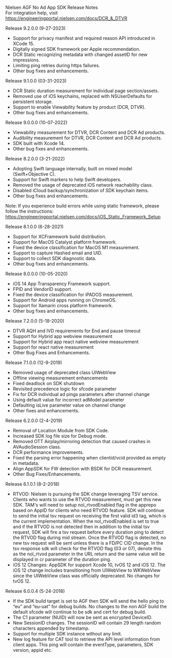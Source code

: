 Nielsen AGF No Ad App SDK Release Notes  
For integration help, visit https://engineeringportal.nielsen.com/docs/DCR_&_DTVR

Release 9.2.0.0 (9-27-2023) 
- Support for privacy manifest and required reason API introduced in XCode 15.
- Digitally signed SDK framework per Apple recommendation.
- DCR Static recognizing metadata with changed assetID for new impressions. 
- Limiting ping retries during https failures. 
- Other bug fixes and enhancements.

Release 9.1.0.0 (03-31-2023)
- DCR Static duration measurement for individual page section/assets.
- Removed use of iOS keychains, replaced with NSUserDefaults for persistent storage.
- Support to enable Viewability feature by product (DCR, DTVR).
- Other bug fixes and enhancements.

Release 9.0.0.0 (10-07-2022)
- Viewability measurement for DTVR, DCR Content and DCR Ad products. 
- Audibility measurement for DTVR, DCR Content and DCR Ad products.
- SDK built with Xcode 14.
- Other bug fixes and enhancements.

Release 8.2.0.0 (3-21-2022)
- Adopting Swift language internally, built on mixed model (Swift+Objective C).
- Support for Swift markers to help Swift developers.
- Removed the usage of deprecated iOS network reachability class.
- Disabled iCloud backup/synchronization of SDK keychain items.
- Other bug fixes and enhancements.

Note: If you experience build errors while using static framework, please follow the instructions: https://engineeringportal.nielsen.com/docs/iOS_Static_Framework_Setup

Release 8.1.0.0 (6-28-2021)
- Support for XCFramework build distribution.
- Support for MacOS Catalyst platform framework.
- Fixed the device classification for MacOS M1 measurement.
- Support to capture Hashed email and UID.
- Support to collect SDK diagnostic data.
- Other bug fixes and enhancements.

Release 8.0.0.0 (10-05-2020)
- iOS 14 App Transparency Framework support.
- FPID and VendorID support.
- Fixed the device classification for iPADOS measurement.
- Support for Android apps running on ChromeOS.
- Support for Xamarin cross platform framework.
- Other bug fixes and enhancements.

Release 7.2.0.0 (5-18-2020)
- DTVR AQH and IVD requirements for End and pause timeout
- Support for Hybrid app webview measurement
- Support for Hybrid app react native webview measurement
- Support for react native measurement
- Other Bug Fixes and Enhancements.

Release 7.1.0.0 (12-9-2019)
- Removed usage of deprecated class UIWebView 
- Offline viewing measurement enhancements 
- Fixed deadlock on SDK shutdown 
- Revisited precedence logic for sfcode parameter
- Fix for DCR individual ad pings parameters after channel change 
- Using default value for incorrect adModel parameter
- Defaulting isLive parameter value on channel change 
- Other fixes and enhancements.

Release 6.2.0.0 (2-4-2019)
- Removal of Location Module from SDK Code.
- Increased SDK log file size for Debug mode.
- Removed OTT Airplay/mirroring detection that caused crashes in AVAudioSession class.
- DCR performance improvements.
- Fixed the parsing error happening when clientid/vcid provided as empty in metadata.
- Align AppSDK for FW detection with BSDK for DCR measurement.
- Other Bug Fixes/Enhancements.

Release 6.1.0.1 (8-2-2018)
- RTVOD: Nielsen is pursuing the SDK change leveraging TSV service. Clients who wants to use the RTVOD measurement, must get this new SDK. TAM's will need to setup nol_rtvodEnabled flag in the apprepo based on AppID for clients who need RTVOD feature. SDK will continue to send the initial tsv request on receiving the first valid id3 tag, which is the current implementation. When the nol_rtvodEnabled is set to true and if the RTVOD is not detected then in addition to the initial tsv request, SDK will fire a tsv request before every duration ping to detect the RTVOD flag during mid stream. Once the RTVOD flag is detected, no new tsv request will be sent unless there is a FD/PC CID change. In the tsv response sdk will check for the RTVOD flag (03 or 07), denote this as the nol_rtvod parameter in the URL return and the same value will be displayed in cr parameter of the duration ping.
- iOS 12 Changes: AppSDK for support Xcode 10, tvOS 12 and iOS 12. The iOS 12 change includes transitioning from  UIWebView to WKWebView since the UIWebView class was officially deprecated. No changes for tvOS 12.

Release 6.0.0.4 (5-24-2018)
- If the SDK build target is set to AGF then SDK will send the hello ping to “eu” and “eu-uat” for debug builds. No changes to the non AGF build the default sfcode will continue to be sdk and cert for debug build.
- The C1 parameter (NUID) will now be sent as encrypted DeviceID.
- New SessionID changes. The sessionID will contain 29 length random characters appended by timestamp.
- Support for multiple SDK instance without any limit.
- New log feature for CAT tool to retrieve the API level information from client apps. This ping will contain the eventType, parameters, SDK version, appid etc.
